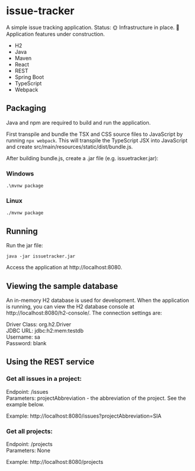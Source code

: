 # issue-tracker

A simple issue tracking application. 
Status: :sun_with_face: Infrastructure in place. :construction: Application features under construction.  

- H2
- Java
- Maven
- React
- REST
- Spring Boot
- TypeScript
- Webpack

## Packaging

Java and npm are required to build and run the application.

First transpile and bundle the TSX and CSS source files to JavaScript by running `npx webpack`. This will transpile the TypeScript JSX into JavaScript and create src/main/resources/static/dist/bundle.js.

After building bundle.js, create a .jar file (e.g. issuetracker.jar):

### Windows

`.\mvnw package`

### Linux

`./mvnw package`

## Running

Run the jar file:

`java -jar issuetracker.jar`

Access the application at http://localhost:8080.

## Viewing the sample database

An in-memory H2 database is used for development. When the application is running, you can view the H2 database console at http://localhost:8080/h2-console/. The connection settings are:

Driver Class: org.h2.Driver<br/>
JDBC URL: jdbc:h2:mem:testdb<br/>
Username: sa<br/>
Password: blank<br/>

## Using the REST service

### Get all issues in a project:

Endpoint: /issues<br/>
Parameters: projectAbbreviation - the abbreviation of the project. See the example below.

Example:
http://localhost:8080/issues?projectAbbreviation=SIA

### Get all projects:

Endpoint: /projects<br/>
Parameters: None

Example:
http://localhost:8080/projects
